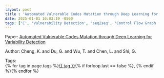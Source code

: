 ```yaml
---
layout: post
title : 'Automated Vulnerable Codes Mutation through Deep Learning for Variability Detection'
date: 2025-01-01 10:03:19 -0500
tags: ['C', 'Vulnerability Detection', 'seq2seq', 'Control Flow Graph (CFG)', 'Data Flow Graph (DFG)']
---
```

Paper: [Automated Vulnerable Codes Mutation through Deep Learning for Variability Detection](https://ieeexplore.ieee.org/stamp/stamp.jsp?arnumber=9892444)

Author: Cheng, K. and Du, G. and Wu, T. and Chen, L. and Shi, G.




 Tags:  
        <span>{% for tag in page.tags %}<a href="{{ site.baseurl }}tags/#{{ tag | slugify }}">{{ tag }}</a>{% if forloop.last == false %}, {% endif %}{% endfor %}</span>
